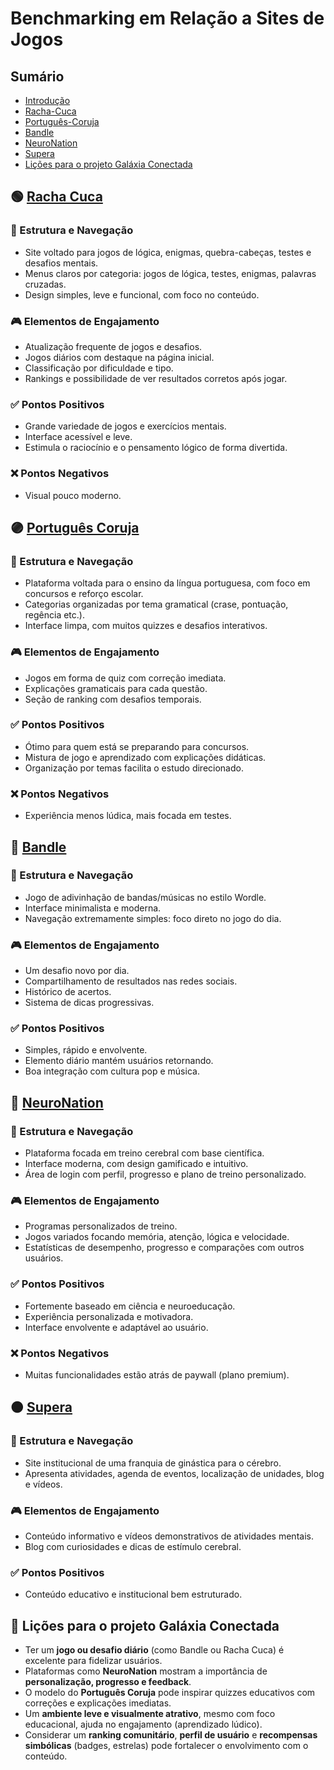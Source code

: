 # Benchmarking em Relação a Sites de Jogos

## Sumário

* [Introdução](#Introdução)
* [Racha-Cuca](#Racha-Cuca)
* [Português-Coruja](#Português-Coruja)
* [Bandle](#Bandle)
* [NeuroNation](#NeuroNation)
* [Supera](#Português-Coruja)
* [Lições para o projeto Galáxia Conectada](#Lições-para-o-projeto-Galáxia-Conectada)


## 🟢 [Racha Cuca](https://rachacuca.com.br/)

### 🎯 Estrutura e Navegação
- Site voltado para jogos de lógica, enigmas, quebra-cabeças, testes e desafios mentais.
- Menus claros por categoria: jogos de lógica, testes, enigmas, palavras cruzadas.
- Design simples, leve e funcional, com foco no conteúdo.

### 🎮 Elementos de Engajamento
- Atualização frequente de jogos e desafios.
- Jogos diários com destaque na página inicial.
- Classificação por dificuldade e tipo.
- Rankings e possibilidade de ver resultados corretos após jogar.

### ✅ Pontos Positivos
- Grande variedade de jogos e exercícios mentais.
- Interface acessível e leve.
- Estimula o raciocínio e o pensamento lógico de forma divertida.

### ❌ Pontos Negativos
- Visual pouco moderno.

## 🟣 [Português Coruja](https://portuguescoruja.com.br/)

### 🎯 Estrutura e Navegação
- Plataforma voltada para o ensino da língua portuguesa, com foco em concursos e reforço escolar.
- Categorias organizadas por tema gramatical (crase, pontuação, regência etc.).
- Interface limpa, com muitos quizzes e desafios interativos.

### 🎮 Elementos de Engajamento
- Jogos em forma de quiz com correção imediata.
- Explicações gramaticais para cada questão.
- Seção de ranking com desafios temporais.

### ✅ Pontos Positivos
- Ótimo para quem está se preparando para concursos.
- Mistura de jogo e aprendizado com explicações didáticas.
- Organização por temas facilita o estudo direcionado.

### ❌ Pontos Negativos
- Experiência menos lúdica, mais focada em testes.

## 🔵 [Bandle](https://bandle.app/)

### 🎯 Estrutura e Navegação
- Jogo de adivinhação de bandas/músicas no estilo Wordle.
- Interface minimalista e moderna.
- Navegação extremamente simples: foco direto no jogo do dia.

### 🎮 Elementos de Engajamento
- Um desafio novo por dia.
- Compartilhamento de resultados nas redes sociais.
- Histórico de acertos.
- Sistema de dicas progressivas.

### ✅ Pontos Positivos
- Simples, rápido e envolvente.
- Elemento diário mantém usuários retornando.
- Boa integração com cultura pop e música.

## 🧠 [NeuroNation](https://www.neuronation.com/)

### 🎯 Estrutura e Navegação
- Plataforma focada em treino cerebral com base científica.
- Interface moderna, com design gamificado e intuitivo.
- Área de login com perfil, progresso e plano de treino personalizado.

### 🎮 Elementos de Engajamento
- Programas personalizados de treino.
- Jogos variados focando memória, atenção, lógica e velocidade.
- Estatísticas de desempenho, progresso e comparações com outros usuários.

### ✅ Pontos Positivos
- Fortemente baseado em ciência e neuroeducação.
- Experiência personalizada e motivadora.
- Interface envolvente e adaptável ao usuário.

### ❌ Pontos Negativos
- Muitas funcionalidades estão atrás de paywall (plano premium).

## 🟠 [Supera](https://www.metodosupera.com.br/)

### 🎯 Estrutura e Navegação
- Site institucional de uma franquia de ginástica para o cérebro.
- Apresenta atividades, agenda de eventos, localização de unidades, blog e vídeos.

### 🎮 Elementos de Engajamento
- Conteúdo informativo e vídeos demonstrativos de atividades mentais.
- Blog com curiosidades e dicas de estímulo cerebral.

### ✅ Pontos Positivos
- Conteúdo educativo e institucional bem estruturado.

## 🧠 Lições para o projeto **Galáxia Conectada**
- Ter um **jogo ou desafio diário** (como Bandle ou Racha Cuca) é excelente para fidelizar usuários.
- Plataformas como **NeuroNation** mostram a importância de **personalização, progresso e feedback**.
- O modelo do **Português Coruja** pode inspirar quizzes educativos com correções e explicações imediatas.
- Um **ambiente leve e visualmente atrativo**, mesmo com foco educacional, ajuda no engajamento (aprendizado lúdico).
- Considerar um **ranking comunitário**, **perfil de usuário** e **recompensas simbólicas** (badges, estrelas) pode fortalecer o envolvimento com o conteúdo.

